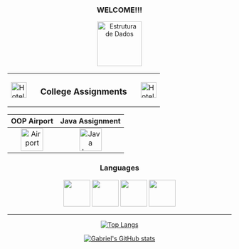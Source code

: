 <div align="center">

### WELCOME!!!

[<img src="https://www.svgrepo.com/show/133681/doormat.svg" alt="Estrutura de Dados" width="100px" height="100px">](https://github.com/GabrielMonteiroR/Trabalho-Estrutura-de-dados)

<div style="text-align: center;">
  <table style="border-collapse: collapse;">
    <tr>
      <td>
        <a href="#" target="_blank" rel="noopener noreferrer">
          <img src="https://www.svgrepo.com/show/530618/hotel.svg" alt="Hotel" width="35px" style="margin-right: 15px;">
        </a>
      </td>
      <td>
        <h3>College Assignments</h3>
      </td>
      <td>
        <a href="#" target="_blank" rel="noopener noreferrer">
          <img src="https://www.svgrepo.com/show/530618/hotel.svg" alt="Hotel" width="35px" style="margin-left: 15px;">
        </a>
      </td>
    </tr>
  </table>
</div>




| OOP Airport | Java Assignment |
|:------------:|:---------------:|
| <a href="https://github.com/GabrielMonteiroR/POO_Airliness" target="_blank" rel="noopener noreferrer"><img src="https://www.svgrepo.com/show/500079/airport.svg" alt="Airport" width="50px"></a> | <a href="https://github.com/GabrielMonteiroR/University_Java_Assigment" target="_blank" rel="noopener noreferrer"><img src="https://cdn.jsdelivr.net/gh/devicons/devicon/icons/java/java-original-wordmark.svg" alt="Java Logo" width="50px"></a> |



### Languages
<div>
    <img src="https://cdn.jsdelivr.net/gh/devicons/devicon/icons/csharp/csharp-original.svg" width="60px"/>
    <img src="https://cdn.jsdelivr.net/gh/devicons/devicon/icons/dot-net/dot-net-plain-wordmark.svg" width="60px">
    <img src="https://cdn.jsdelivr.net/gh/devicons/devicon/icons/microsoftsqlserver/microsoftsqlserver-plain-wordmark.svg" width="60px">
    <img src="https://cdn.jsdelivr.net/gh/devicons/devicon/icons/mysql/mysql-original-wordmark.svg" width="60px">
</div>

<hr>

</div>

<div align="center">

[![Top Langs](https://github-readme-stats.vercel.app/api/top-langs/?username=GabrielMonteiroR&layout=compact&theme=dark)](https://github.com/GabrielMonteiroR/NLW4-ReactJS)

[![Gabriel's GitHub stats](https://github-readme-stats.vercel.app/api?username=GabrielMonteiroR&show_icons=true&theme=dark)](https://github.com/GabrielMonteiroR)

</div>
